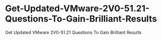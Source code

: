 # Get-Updated-VMware-2V0-51.21-Questions-To-Gain-Brilliant-Results
Get Updated VMware 2V0-51.21 Questions To Gain Brilliant Results
